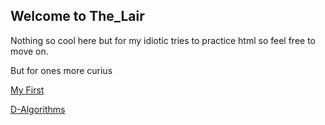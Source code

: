 ## Welcome to The_Lair

Nothing so cool here but for my idiotic tries to practice html so feel free to move on.

But for ones more curius

[My First](https://prasannakroy.github.io/The_Lair/Site/draft1.html)

[D-Algorithms](https://prasannakroy.github.io/The_Lair/DALGORYTHMS/main.html)
